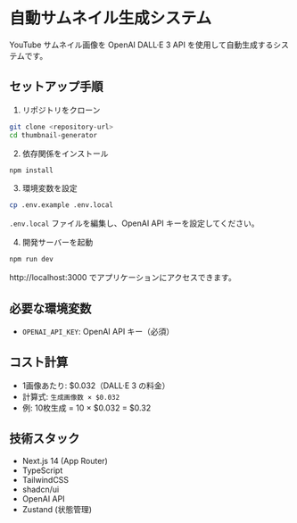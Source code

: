 # 自動サムネイル生成システム

YouTube サムネイル画像を OpenAI DALL·E 3 API を使用して自動生成するシステムです。

## セットアップ手順

1. リポジトリをクローン
```bash
git clone <repository-url>
cd thumbnail-generator
```

2. 依存関係をインストール
```bash
npm install
```

3. 環境変数を設定
```bash
cp .env.example .env.local
```

`.env.local` ファイルを編集し、OpenAI API キーを設定してください。

4. 開発サーバーを起動
```bash
npm run dev
```

http://localhost:3000 でアプリケーションにアクセスできます。

## 必要な環境変数

- `OPENAI_API_KEY`: OpenAI API キー（必須）

## コスト計算

- 1画像あたり: $0.032（DALL·E 3 の料金）
- 計算式: `生成画像数 × $0.032`
- 例: 10枚生成 = 10 × $0.032 = $0.32

## 技術スタック

- Next.js 14 (App Router)
- TypeScript
- TailwindCSS
- shadcn/ui
- OpenAI API
- Zustand (状態管理)
